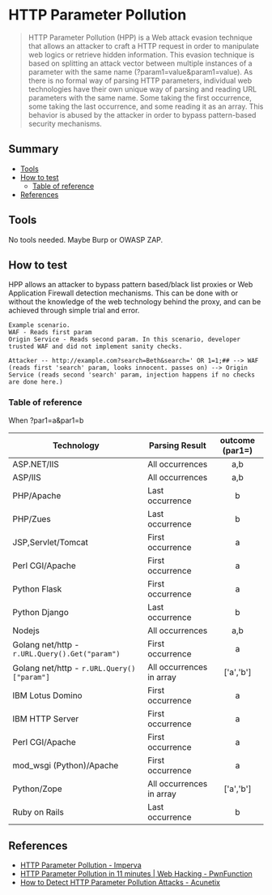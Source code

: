 # HTTP Parameter Pollution

> HTTP Parameter Pollution (HPP) is a Web attack evasion technique that allows an attacker to craft a HTTP request in order to manipulate web logics or retrieve hidden information. This evasion technique is based on splitting an attack vector between multiple instances of a parameter with the same name (?param1=value&param1=value). As there is no formal way of parsing HTTP parameters, individual web technologies have their own unique way of parsing and reading URL parameters with the same name. Some taking the first occurrence, some taking the last occurrence, and some reading it as an array. This behavior is abused by the attacker in order to bypass pattern-based security mechanisms. 

## Summary

* [Tools](#tools)
* [How to test](#how-to-test)
    * [Table of reference](#table-of-reference)
* [References](#references)


## Tools

No tools needed. Maybe Burp or OWASP ZAP.

## How to test

HPP allows an attacker to bypass pattern based/black list proxies or Web Application Firewall detection mechanisms. This can be done with or without the knowledge of the web technology behind the proxy, and can be achieved through simple trial and error. 

```
Example scenario.
WAF - Reads first param
Origin Service - Reads second param. In this scenario, developer trusted WAF and did not implement sanity checks.

Attacker -- http://example.com?search=Beth&search=' OR 1=1;## --> WAF (reads first 'search' param, looks innocent. passes on) --> Origin Service (reads second 'search' param, injection happens if no checks are done here.)
```

### Table of reference

When ?par1=a&par1=b

| Technology                                      | Parsing Result          |outcome (par1=)|
| ------------------                              |---------------          |:-------------:|
| ASP.NET/IIS                                     |All occurrences          |a,b            |
| ASP/IIS                                         |All occurrences          |a,b            |
| PHP/Apache                                      |Last occurrence          |b              |
| PHP/Zues                                        |Last occurrence          |b              |
| JSP,Servlet/Tomcat                              |First occurrence         |a              |
| Perl CGI/Apache                                 |First occurrence         |a              |
| Python Flask                                    |First occurrence         |a              |
| Python Django                                   |Last occurrence          |b              |
| Nodejs                                          |All occurrences          |a,b            |
| Golang net/http - `r.URL.Query().Get("param")`  |First occurrence         |a              |
| Golang net/http - `r.URL.Query()["param"]`      |All occurrences in array |['a','b']      |
| IBM Lotus Domino                                |First occurrence         |a              |
| IBM HTTP Server                                 |First occurrence         |a              |
| Perl CGI/Apache                                 |First occurrence         |a              |
| mod_wsgi (Python)/Apache                        |First occurrence         |a              |
| Python/Zope                                     |All occurrences in array |['a','b']      |
| Ruby on Rails                                   |Last occurrence          |b              |


## References

- [HTTP Parameter Pollution - Imperva](https://www.imperva.com/learn/application-security/http-parameter-pollution/)
- [HTTP Parameter Pollution in 11 minutes | Web Hacking - PwnFunction](https://www.youtube.com/watch?v=QVZBl8yxVX0&ab_channel=PwnFunction)
- [How to Detect HTTP Parameter Pollution Attacks - Acunetix](https://www.acunetix.com/blog/whitepaper-http-parameter-pollution/)

